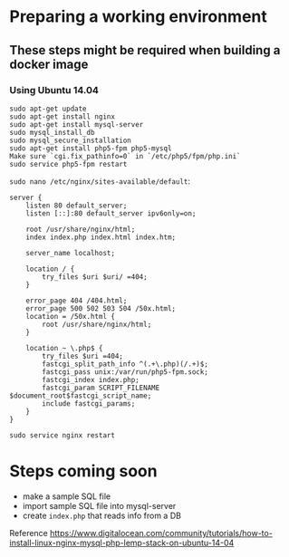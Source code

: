 # Preparing a working environment
## These steps might be required when building a docker image

### Using Ubuntu 14.04

```
sudo apt-get update
sudo apt-get install nginx
sudo apt-get install mysql-server
sudo mysql_install_db
sudo mysql_secure_installation
sudo apt-get install php5-fpm php5-mysql
Make sure `cgi.fix_pathinfo=0` in `/etc/php5/fpm/php.ini`
sudo service php5-fpm restart
```

`sudo nano /etc/nginx/sites-available/default`:
```
server {
    listen 80 default_server;
    listen [::]:80 default_server ipv6only=on;

    root /usr/share/nginx/html;
    index index.php index.html index.htm;

    server_name localhost;

    location / {
        try_files $uri $uri/ =404;
    }

    error_page 404 /404.html;
    error_page 500 502 503 504 /50x.html;
    location = /50x.html {
        root /usr/share/nginx/html;
    }

    location ~ \.php$ {
        try_files $uri =404;
        fastcgi_split_path_info ^(.+\.php)(/.+)$;
        fastcgi_pass unix:/var/run/php5-fpm.sock;
        fastcgi_index index.php;
        fastcgi_param SCRIPT_FILENAME $document_root$fastcgi_script_name;
        include fastcgi_params;
    }
}
```

`sudo service nginx restart`

# Steps coming soon
- make a sample SQL file
- import sample SQL file into mysql-server
- create `index.php` that reads info from a DB

Reference
https://www.digitalocean.com/community/tutorials/how-to-install-linux-nginx-mysql-php-lemp-stack-on-ubuntu-14-04
